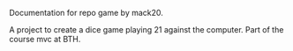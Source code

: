 Documentation for repo game by mack20.  

A project to create a dice game playing 21 against the computer. 
Part of the course mvc at BTH. 